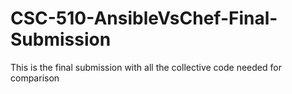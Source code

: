 # CSC-510-AnsibleVsChef-Final-Submission
This is the final submission with all the collective code needed for comparison
